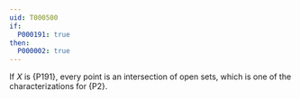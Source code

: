 ```yaml
---
uid: T000500
if:
  P000191: true
then:
  P000002: true
---
```


If $X$ is {P191}, every point is an intersection of open sets, which is one of the characterizations for {P2}.